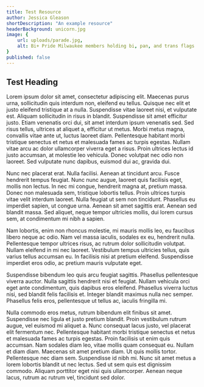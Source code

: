 ```yaml
---
title: Test Resource
author: Jessica Gleason
shortDescription: "An example resource"
headerBackground: unicorn.jpg
image: {
    url: uploads/parade.jpg,
    alt: Bi+ Pride Milwaukee members holding bi, pan, and trans flags
}
published: false
---
```


## Test Heading

Lorem ipsum dolor sit amet, consectetur adipiscing elit. Maecenas purus urna, sollicitudin quis interdum non, eleifend eu tellus. Quisque nec elit et justo eleifend tristique at a nulla. Suspendisse vitae laoreet nisi, et vulputate est. Aliquam sollicitudin in risus in blandit. Suspendisse sit amet efficitur justo. Etiam venenatis orci dui, sit amet interdum ipsum venenatis sed. Sed risus tellus, ultrices at aliquet a, efficitur ut metus. Morbi metus magna, convallis vitae ante ut, luctus laoreet diam. Pellentesque habitant morbi tristique senectus et netus et malesuada fames ac turpis egestas. Nullam vitae arcu ac dolor ullamcorper viverra eget a risus. Proin ultrices lectus id justo accumsan, at molestie leo vehicula. Donec volutpat nec odio non laoreet. Sed vulputate nunc dapibus, euismod dui ac, gravida dui.

Nunc nec placerat erat. Nulla facilisi. Aenean at tincidunt arcu. Fusce hendrerit tempus feugiat. Nunc nunc augue, laoreet quis facilisis eget, mollis non lectus. In nec mi congue, hendrerit magna at, pretium massa. Donec non malesuada sem, tristique lobortis tellus. Proin ultrices turpis vitae velit interdum laoreet. Nulla feugiat ut sem non tincidunt. Phasellus eu imperdiet sapien, ut congue urna. Aenean sit amet sagittis erat. Aenean sed blandit massa. Sed aliquet, neque tempor ultricies mollis, dui lorem cursus sem, at condimentum mi nibh a sapien.

Nam lobortis, enim non rhoncus molestie, mi mauris mollis leo, eu faucibus libero neque ac odio. Nam vel massa iaculis, sodales ex eu, hendrerit nulla. Pellentesque tempor ultrices risus, ac rutrum dolor sollicitudin volutpat. Nullam eleifend in mi nec laoreet. Vestibulum tempus ultricies tellus, quis varius tellus accumsan eu. In facilisis nisi at pretium eleifend. Suspendisse imperdiet eros odio, ac pretium mauris vulputate eget.

Suspendisse bibendum leo quis arcu feugiat sagittis. Phasellus pellentesque viverra auctor. Nulla sagittis hendrerit nisi et feugiat. Nullam vehicula orci eget ante condimentum, quis dapibus eros eleifend. Phasellus viverra luctus nisi, sed blandit felis facilisis et. Integer blandit maximus nulla nec semper. Phasellus felis eros, pellentesque ut tellus ac, iaculis fringilla mi.

Nulla commodo eros metus, rutrum bibendum elit finibus sit amet. Suspendisse nec ligula et justo pretium blandit. Proin vestibulum rutrum augue, vel euismod mi aliquet a. Nunc consequat lacus justo, vel placerat elit fermentum nec. Pellentesque habitant morbi tristique senectus et netus et malesuada fames ac turpis egestas. Proin facilisis ut enim quis accumsan. Nam sodales diam leo, vitae mollis quam consequat eu. Nullam et diam diam. Maecenas sit amet pretium diam. Ut quis mollis tortor. Pellentesque nec diam sem. Suspendisse id nibh mi. Nunc sit amet metus a lorem lobortis blandit ut nec lectus. Sed ut sem quis est dignissim commodo. Aliquam porttitor eget nisi quis ullamcorper. Aenean neque lacus, rutrum ac rutrum vel, tincidunt sed dolor. 
